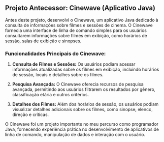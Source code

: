 ## Projeto Antecessor: Cinewave (Aplicativo Java)

Antes deste projeto, desenvolvi o Cinewave, um aplicativo Java dedicado à consulta de informações sobre filmes e sessões de cinema. O Cinewave fornecia uma interface de linha de comando simples para os usuários consultarem informações sobre filmes em exibição, como horários de sessão, salas de exibição e sinopses.

### Funcionalidades Principais do Cinewave:

1. **Consulta de Filmes e Sessões:** Os usuários podiam acessar informações atualizadas sobre os filmes em exibição, incluindo horários de sessão, locais e detalhes sobre os filmes.

2. **Pesquisa Avançada:** O Cinewave oferecia recursos de pesquisa avançada, permitindo aos usuários filtrarem os resultados por gênero, classificação etária e outros critérios.

3. **Detalhes dos Filmes:** Além dos horários de sessão, os usuários podiam visualizar detalhes adicionais sobre os filmes, como sinopse, elenco, direção e críticas.

O Cinewave foi um projeto importante no meu percurso como programador Java, fornecendo experiência prática no desenvolvimento de aplicativos de linha de comando, manipulação de dados e interação com o usuário.
